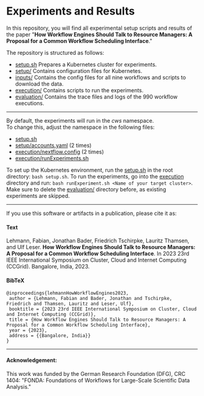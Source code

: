 # Experiments and Results

In this repository, you will find all experimental setup scripts and results of the paper "**How Workflow Engines Should Talk to Resource Managers: A Proposal for a Common Workflow Scheduling Interface**."

The repository is structured as follows:

- [setup.sh](setup.sh) Prepares a Kubernetes cluster for experiments.<br>
- [setup/](setup/) Contains configuration files for Kubernetes.<br>
- [inputs/](inputs/) Contains the config files for all nine workflows and scripts to download the data.<br>
- [execution/](execution/) Contains scripts to run the experiments.<br>
- [evaluation/](evaluation/) Contains the trace files and logs of the 990 workflow executions.

---

By default, the experiments will run in the *cws* namespace.<br>
To change this, adjust the namespace in the following files:
- [setup.sh](setup.sh)
- [setup/accounts.yaml](setup/accounts.yaml) (2 times)
- [execution/nextflow.config](execution/nextflow.config) (2 times)
- [execution/runExperiments.sh](execution/runExperiments.sh)

To set up the Kubernetes environment, run the [setup.sh](setup.sh) in the root directory: `bash setup.sh`.
To run the experiments, go into the [execution](execution/) directory and run: `bash runExperiment.sh <Name of your target cluster>`. Make sure to delete the [evaluation/](evaluation/) directory before, as existing experiments are skipped.

---

If you use this software or artifacts in a publication, please cite it as:

#### Text
Lehmann, Fabian, Jonathan Bader, Friedrich Tschirpke, Lauritz Thamsen, and Ulf Leser. **How Workflow Engines Should Talk to Resource Managers: A Proposal for a Common Workflow Scheduling Interface**. In 2023 23rd IEEE International Symposium on Cluster, Cloud and Internet Computing (CCGrid). Bangalore, India, 2023.

#### BibTeX
```
@inproceedings{lehmannHowWorkflowEngines2023,
 author = {Lehmann, Fabian and Bader, Jonathan and Tschirpke, Friedrich and Thamsen, Lauritz and Leser, Ulf},
 booktitle = {2023 23rd IEEE International Symposium on Cluster, Cloud and Internet Computing (CCGrid)},
 title = {How Workflow Engines Should Talk to Resource Managers: A Proposal for a Common Workflow Scheduling Interface},
 year = {2023},
 address = {{Bangalore, India}}
}
```
---
#### Acknowledgement:
This work was funded by the German Research Foundation (DFG), CRC 1404: "FONDA: Foundations of Workflows for Large-Scale Scientific Data Analysis." 